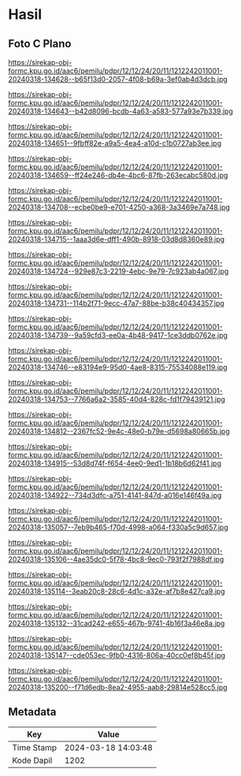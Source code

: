 # Hasil

## Foto C Plano

https://sirekap-obj-formc.kpu.go.id/aac6/pemilu/pdpr/12/12/24/20/11/1212242011001-20240318-134628--b65f13d0-2057-4f08-b69a-3ef0ab4d3dcb.jpg

https://sirekap-obj-formc.kpu.go.id/aac6/pemilu/pdpr/12/12/24/20/11/1212242011001-20240318-134643--b42d8096-bcdb-4a63-a583-577a93e7b339.jpg

https://sirekap-obj-formc.kpu.go.id/aac6/pemilu/pdpr/12/12/24/20/11/1212242011001-20240318-134651--9fbff82e-a9a5-4ea4-a10d-c1b0727ab3ee.jpg

https://sirekap-obj-formc.kpu.go.id/aac6/pemilu/pdpr/12/12/24/20/11/1212242011001-20240318-134659--ff24e246-db4e-4bc6-87fb-263ecabc580d.jpg

https://sirekap-obj-formc.kpu.go.id/aac6/pemilu/pdpr/12/12/24/20/11/1212242011001-20240318-134708--ecbe0be9-e701-4250-a368-3a3469e7a748.jpg

https://sirekap-obj-formc.kpu.go.id/aac6/pemilu/pdpr/12/12/24/20/11/1212242011001-20240318-134715--1aaa3d6e-dff1-490b-8918-03d8d8360e89.jpg

https://sirekap-obj-formc.kpu.go.id/aac6/pemilu/pdpr/12/12/24/20/11/1212242011001-20240318-134724--929e87c3-2219-4ebc-9e79-7c923ab4a067.jpg

https://sirekap-obj-formc.kpu.go.id/aac6/pemilu/pdpr/12/12/24/20/11/1212242011001-20240318-134731--114b2f71-9ecc-47a7-88be-b38c40434357.jpg

https://sirekap-obj-formc.kpu.go.id/aac6/pemilu/pdpr/12/12/24/20/11/1212242011001-20240318-134739--9a59cfd3-ee0a-4b48-9417-1ce3ddb0762e.jpg

https://sirekap-obj-formc.kpu.go.id/aac6/pemilu/pdpr/12/12/24/20/11/1212242011001-20240318-134746--e83194e9-95d0-4ae8-8315-75534088e119.jpg

https://sirekap-obj-formc.kpu.go.id/aac6/pemilu/pdpr/12/12/24/20/11/1212242011001-20240318-134753--7766a6a2-3585-40d4-828c-fd1f79439121.jpg

https://sirekap-obj-formc.kpu.go.id/aac6/pemilu/pdpr/12/12/24/20/11/1212242011001-20240318-134812--2367fc52-9e4c-48e0-b79e-d5698a80665b.jpg

https://sirekap-obj-formc.kpu.go.id/aac6/pemilu/pdpr/12/12/24/20/11/1212242011001-20240318-134915--53d8d74f-f654-4ee0-9ed1-1b18b6d62f41.jpg

https://sirekap-obj-formc.kpu.go.id/aac6/pemilu/pdpr/12/12/24/20/11/1212242011001-20240318-134922--734d3dfc-a751-4141-847d-a016e146f49a.jpg

https://sirekap-obj-formc.kpu.go.id/aac6/pemilu/pdpr/12/12/24/20/11/1212242011001-20240318-135057--7eb9b465-f70d-4998-a064-f330a5c9d657.jpg

https://sirekap-obj-formc.kpu.go.id/aac6/pemilu/pdpr/12/12/24/20/11/1212242011001-20240318-135106--4ae35dc0-5f78-4bc8-9ec0-793f2f7988df.jpg

https://sirekap-obj-formc.kpu.go.id/aac6/pemilu/pdpr/12/12/24/20/11/1212242011001-20240318-135114--3eab20c8-28c6-4d1c-a32e-af7b8e427ca9.jpg

https://sirekap-obj-formc.kpu.go.id/aac6/pemilu/pdpr/12/12/24/20/11/1212242011001-20240318-135132--31cad242-e655-467b-9741-4b16f3a46e8a.jpg

https://sirekap-obj-formc.kpu.go.id/aac6/pemilu/pdpr/12/12/24/20/11/1212242011001-20240318-135147--cde053ec-9fb0-4316-806a-40cc0ef8b45f.jpg

https://sirekap-obj-formc.kpu.go.id/aac6/pemilu/pdpr/12/12/24/20/11/1212242011001-20240318-135200--f71d6edb-8ea2-4955-aab8-29814e528cc5.jpg


## Metadata

| Key        | Value               |
| ---------- | ------------------- |
| Time Stamp | 2024-03-18 14:03:48 |
| Kode Dapil | 1202                |



